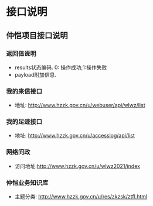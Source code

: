 # 接口说明
## 仲恺项目接口说明
### 返回值说明
- results状态编码. 0: 操作成功;1:操作失败
- payload附加信息. 

### 我的来信接口
- 地址: http://www.hzzk.gov.cn/u/webuser/api/wlwz/list
### 我的足迹接口
- 地址: http://www.hzzk.gov.cn/u/accesslog/api/list
### 网络问政
- 访问地址:http://www.hzzk.gov.cn/u/wlwz2021/index
### 仲恺业务知识库
- 主题分类: http://www.hzzk.gov.cn/u/res/zkzsk/ztfl.html
